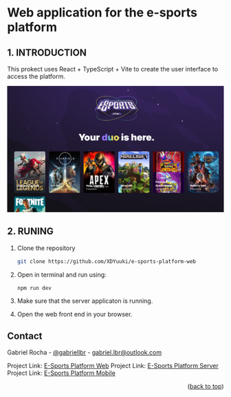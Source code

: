 # Web application for the e-sports platform

## 1. INTRODUCTION
This prokect uses React + TypeScript + Vite to create the user interface to access the platform.

![interface](/public/readme-introduction-cover.png)

## 2. RUNING
1. Clone the repository
   ```sh
   git clone https://github.com/XDYuuki/e-sports-platform-web
   ```
2. Open in terminal and run using:
   ```sh
   npm run dev
   ```
3. Make sure that the server applicaton is running.

4. Open the web front end in your browser.

## Contact

Gabriel Rocha - [@gabriellbr](https://www.linkedin.com/in/gabriellbr/) - gabriel.lbr@outlook.com

Project Link: [E-Sports Platform Web](https://github.com/XDYuuki/e-sports-platform-web)
Project Link: [E-Sports Platform Server](https://github.com/XDYuuki/e-sports-platform-server)
Project Link: [E-Sports Platform Mobile](https://github.com/XDYuuki/e-sports-platform-mobile)

<p align="right">(<a href="# Web application for the e-sports platform">back to top</a>)</p>


[linkedin-gabriel]: https://www.linkedin.com/in/gabriellbr/